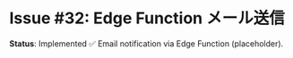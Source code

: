 # Issue #32: Edge Function メール送信

**Status**: Implemented ✅
Email notification via Edge Function (placeholder).
